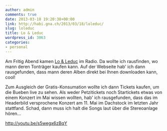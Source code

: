 ```yaml
---
author: admin
comments: true
date: 2013-03-18 19:20:38+00:00
link: http://habi.gna.ch/2013/03/18/loleduc/
slug: loleduc
title: Lo & Leduc
wordpress_id: 3063
categories:
- personal
---
```


Am Fritig Abend kamen [Lo & Leduc](http://www.lo-leduc.ch/) im Radio.
Da wollte ich rausfinden, wo mann deren Tonträger kaufen kann.
Auf der Webseite hab' ich dann rausgefunden, dass mann deren Alben direkt bei Ihnen downloaden kann, cool!

Zum Ausgleich der Gratis-Konsumation wollte ich dann Tickets kaufen, um die Bueben live zu sehen.
Als weder Petzitickets noch Startickets etwas von einem Konzert im Mai wissen wollten, hab' ich rausgefunden, dass das im Headerbild versprochene Konzert am 11. Mai im Dachstock im letzten Jahr stattfand.
Schad, dann muss ich halt die Songs laut über die Stereoanlage hören...

http://youtu.be/s5wegx6zBqY
